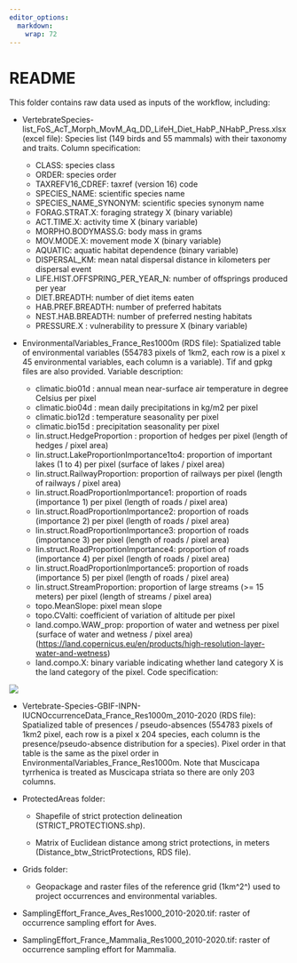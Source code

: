 ```yaml
---
editor_options: 
  markdown: 
    wrap: 72
---
```


# README

This folder contains raw data used as inputs of the workflow, including:

-   VertebrateSpecies-list_FoS_AcT_Morph_MovM_Aq_DD_LifeH_Diet_HabP_NHabP_Press.xlsx
    (excel file): Species list (149 birds and 55 mammals) with their
    taxonomy and traits. Column specification:

    -   CLASS: species class
    -   ORDER: species order
    -   TAXREFV16_CDREF: taxref (version 16) code
    -   SPECIES_NAME: scientific species name
    -   SPECIES_NAME_SYNONYM: scientific species synonym name
    -   FORAG.STRAT.X: foraging strategy X (binary variable)
    -   ACT.TIME.X: activity time X (binary variable)
    -   MORPHO.BODYMASS.G: body mass in grams
    -   MOV.MODE.X: movement mode X (binary variable)
    -   AQUATIC: aquatic habitat dependence (binary variable)
    -   DISPERSAL_KM: mean natal dispersal distance in kilometers per
        dispersal event
    -   LIFE.HIST.OFFSPRING_PER_YEAR_N: number of offsprings produced
        per year
    -   DIET.BREADTH: number of diet items eaten
    -   HAB.PREF.BREADTH: number of preferred habitats
    -   NEST.HAB.BREADTH: number of preferred nesting habitats
    -   PRESSURE.X : vulnerability to pressure X (binary variable)

-   EnvironmentalVariables_France_Res1000m (RDS file): Spatialized table
    of environmental variables (554783 pixels of 1km2, each row is a
    pixel x 45 environmental variables, each column is a variable). Tif
    and gpkg files are also provided. Variable description:

    -   climatic.bio01d : annual mean near-surface air temperature in
        degree Celsius per pixel
    -   climatic.bio04d : mean daily precipitations in kg/m2 per pixel
    -   climatic.bio12d : temperature seasonality per pixel
    -   climatic.bio15d : precipitation seasonality per pixel
    -   lin.struct.HedgeProportion : proportion of hedges per pixel
        (length of hedges / pixel area)
    -   lin.struct.LakeProportionImportance1to4: proportion of important
        lakes (1 to 4) per pixel (surface of lakes / pixel area)
    -   lin.struct.RailwayProportion: proportion of railways per pixel
        (length of railways / pixel area)
    -   lin.struct.RoadProportionImportance1: proportion of roads
        (importance 1) per pixel (length of roads / pixel area)
    -   lin.struct.RoadProportionImportance2: proportion of roads
        (importance 2) per pixel (length of roads / pixel area)
    -   lin.struct.RoadProportionImportance3: proportion of roads
        (importance 3) per pixel (length of roads / pixel area)
    -   lin.struct.RoadProportionImportance4: proportion of roads
        (importance 4) per pixel (length of roads / pixel area)
    -   lin.struct.RoadProportionImportance5: proportion of roads
        (importance 5) per pixel (length of roads / pixel area)
    -   lin.struct.StreamProportion: proportion of large streams (\>= 15
        meters) per pixel (length of streams / pixel area)
    -   topo.MeanSlope: pixel mean slope
    -   topo.CValti: coefficient of variation of altitude per pixel
    -   land.compo.WAW_prop: proportion of water and wetness per pixel
        (surface of water and wetness / pixel area)
        (<https://land.copernicus.eu/en/products/high-resolution-layer-water-and-wetness>)
    -   land.compo.X: binary variable indicating whether land category X
        is the land category of the pixel. Code specification:

![](images/TableofLandSystCode.png)

-   Vertebrate-Species-GBIF-INPN-IUCNOccurrenceData_France_Res1000m_2010-2020
    (RDS file): Spatialized table of presences / pseudo-absences (554783
    pixels of 1km2 pixel, each row is a pixel x 204 species, each column
    is the presence/pseudo-absence distribution for a species). Pixel
    order in that table is the same as the pixel order in
    EnvironmentalVariables_France_Res1000m. Note that Muscicapa
    tyrrhenica is treated as Muscicapa striata so there are only 203
    columns.

-   ProtectedAreas folder:

    -   Shapefile of strict protection delineation
        (STRICT_PROTECTIONS.shp).

    -   Matrix of Euclidean distance among strict protections, in meters
        (Distance_btw_StrictProtections, RDS file).

-   Grids folder:

    -   Geopackage and raster files of the reference grid (1km^2^) used
        to project occurrences and environmental variables.

-   SamplingEffort_France_Aves_Res1000_2010-2020.tif: raster of
    occurrence sampling effort for Aves.

-   SamplingEffort_France_Mammalia_Res1000_2010-2020.tif: raster of
    occurrence sampling effort for Mammalia.

